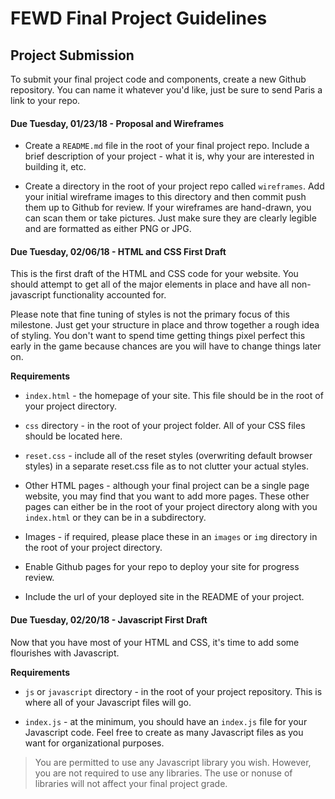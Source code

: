 # FEWD Final Project Guidelines

## Project Submission

To submit your final project code and components, create a new Github repository. You can name it whatever you'd like, just be sure to send Paris a link to your repo.

#### Due Tuesday, 01/23/18 - Proposal and Wireframes

- Create a `README.md` file in the root of your final project repo. Include a brief description of your project - what it is, why your are interested in building it, etc.

- Create a directory in the root of your project repo called `wireframes`. Add your initial wireframe images to this directory and then commit push them up to Github for review. If your wireframes are hand-drawn, you can scan them or take pictures. Just make sure they are clearly legible and are formatted as either PNG or JPG.

#### Due Tuesday, 02/06/18 - HTML and CSS First Draft

This is the first draft of the HTML and CSS code for your website. You should attempt to get all of the major elements in place and have all non-javascript functionality accounted for.

Please note that fine tuning of styles is not the primary focus of this milestone. Just get your structure in place and throw together a rough idea of styling. You don't want to spend time getting things pixel perfect this early in the game because chances are you will have to change things later on.

**Requirements**

- `index.html` - the homepage of your site. This file should be in the root of your project directory.

- `css` directory - in the root of your project folder. All of your CSS files should be located here.

- `reset.css` - include all of the reset styles (overwriting default browser styles) in a separate reset.css file as to not clutter your actual styles.

- Other HTML pages - although your final project can be a single page website, you may find that you want to add more pages. These other pages can either be in the root of your project directory along with you `index.html` or they can be in a subdirectory.

- Images - if required, please place these in an `images` or `img` directory in the root of your project directory.

- Enable Github pages for your repo to deploy your site for progress review.

- Include the url of your deployed site in the README of your project.

#### Due Tuesday, 02/20/18 - Javascript First Draft

Now that you have most of your HTML and CSS, it's time to add some flourishes with Javascript.

**Requirements**

- `js` or `javascript` directory - in the root of your project repository. This is where all of your Javascript files will go.

- `index.js` - at the minimum, you should have an `index.js` file for your Javascript code. Feel free to create as many Javascript files as you want for organizational purposes.

> You are permitted to use any Javascript library you wish. However, you are not required to use any libraries. The use or nonuse of libraries will not affect your final project grade.
